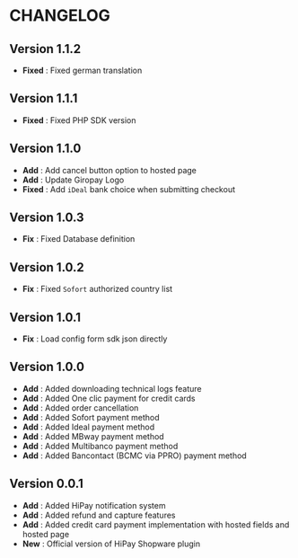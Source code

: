 # CHANGELOG

## Version 1.1.2

- **Fixed** : Fixed german translation

## Version 1.1.1

- **Fixed** :  Fixed PHP SDK version

## Version 1.1.0

- **Add** : Add cancel button option to hosted page
- **Add** : Update Giropay Logo
- **Fixed** :  Add `iDeal` bank choice when submitting checkout

## Version 1.0.3

- **Fix** : Fixed Database definition

## Version 1.0.2

- **Fix** : Fixed `Sofort` authorized country list

## Version 1.0.1

- **Fix** : Load config form sdk json directly

## Version 1.0.0

- **Add** : Added downloading technical logs feature
- **Add** : Added One clic payment for credit cards
- **Add** : Added order cancellation
- **Add** : Added Sofort payment method
- **Add** : Added Ideal payment method
- **Add** : Added MBway payment method
- **Add** : Added Multibanco payment method
- **Add** : Added Bancontact (BCMC via PPRO) payment method

## Version 0.0.1

- **Add** : Added HiPay notification system
- **Add** : Added refund and capture features
- **Add** : Added credit card payment implementation with hosted fields and hosted page
- **New** : Official version of HiPay Shopware plugin
